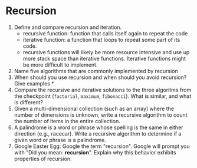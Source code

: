 # Recursion

1. Define and compare recursion and iteration.
   * recursive function: function that calls itself again to repeat the code
   * iterative function: a function that loops to repeat some part of its code.
   * recursive functions will likely be more resource intensive and use up more stack space than iterative functions. Iterative functions might be more difficult to implement.
1. Name five algorithms that are commonly implemented by recursion
1. When should you use recursion and when should you avoid recursion? Give examples
   * 
1. Compare the recursive and iterative solutions to the three algoritms from the checkpoint (`factorial`, `maximum`, `fibonacci`). What is similar, and what is different?
1. Given a multi-dimensional collection (such as an array) where the number of dimensions is unknown, write a recursive algorithm to count the number of items in the entire collection.
1. A palindrome is a word or phrase whose spelling is the same in either direction (e.g., racecar). Write a recursive algorithm to determine if a given word or phrase is a palindrome.
1. Google Easter Egg: Google the term "recursion". Google will prompt you with "Did you mean: **recursion**". Explain why this behavior exhibits properties of recursion.